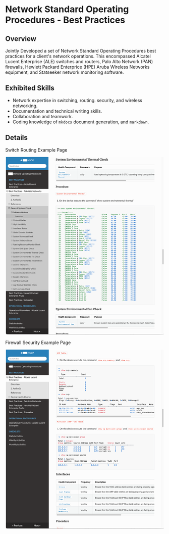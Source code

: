 # Network Standard Operating Procedures - Best Practices

## Overview

Jointly Developed a set of Network Standard Operating Procedures best practices for a client's network operations. This encompassed Alcatel Lucent Enterprise (ALE) switches and routers, Palo Alto Network (PAN) firewalls, Hewlett Packard Enterprice (HPE) Aruba Wireless Networks equipment, and Statseeker network monitoring software.

## Exhibited Skills

- Network expertise in switching, routing. security, and wireless networking.
- Documentation and technical writing skills.
- Collaboration and teamwork.
- Coding knowledge of `mkdocs` document generation, and `markdown`.

## Details

Switch Routing Example Page

<div style="text-align: center;">
<img src="./images/alcatel-lucent.png" alt="Alcatel Lucent" width="500"/>
</div>

Firewall Security Example Page

<div style="text-align: center;">
<img src="./images/palo-alto.png" alt="Palo Alto" width="500"/>
</div>
